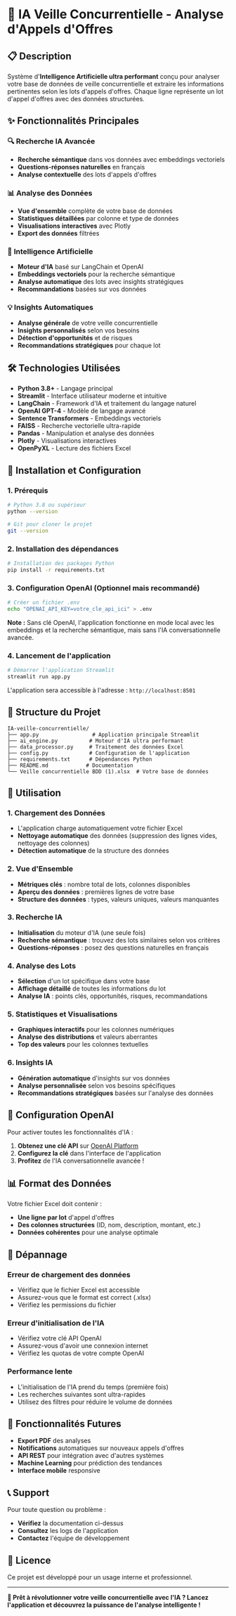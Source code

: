 # 🚀 IA Veille Concurrentielle - Analyse d'Appels d'Offres

## 📋 Description

Système d'**Intelligence Artificielle ultra performant** conçu pour analyser votre base de données de veille concurrentielle et extraire les informations pertinentes selon les lots d'appels d'offres. Chaque ligne représente un lot d'appel d'offres avec des données structurées.

## ✨ Fonctionnalités Principales

### 🔍 **Recherche IA Avancée**
- **Recherche sémantique** dans vos données avec embeddings vectoriels
- **Questions-réponses naturelles** en français
- **Analyse contextuelle** des lots d'appels d'offres

### 📊 **Analyse des Données**
- **Vue d'ensemble** complète de votre base de données
- **Statistiques détaillées** par colonne et type de données
- **Visualisations interactives** avec Plotly
- **Export des données** filtrées

### 🧠 **Intelligence Artificielle**
- **Moteur d'IA** basé sur LangChain et OpenAI
- **Embeddings vectoriels** pour la recherche sémantique
- **Analyse automatique** des lots avec insights stratégiques
- **Recommandations** basées sur vos données

### 💡 **Insights Automatiques**
- **Analyse générale** de votre veille concurrentielle
- **Insights personnalisés** selon vos besoins
- **Détection d'opportunités** et de risques
- **Recommandations stratégiques** pour chaque lot

## 🛠️ Technologies Utilisées

- **Python 3.8+** - Langage principal
- **Streamlit** - Interface utilisateur moderne et intuitive
- **LangChain** - Framework d'IA et traitement du langage naturel
- **OpenAI GPT-4** - Modèle de langage avancé
- **Sentence Transformers** - Embeddings vectoriels
- **FAISS** - Recherche vectorielle ultra-rapide
- **Pandas** - Manipulation et analyse des données
- **Plotly** - Visualisations interactives
- **OpenPyXL** - Lecture des fichiers Excel

## 🚀 Installation et Configuration

### 1. **Prérequis**
```bash
# Python 3.8 ou supérieur
python --version

# Git pour cloner le projet
git --version
```

### 2. **Installation des dépendances**
```bash
# Installation des packages Python
pip install -r requirements.txt
```

### 3. **Configuration OpenAI (Optionnel mais recommandé)**
```bash
# Créer un fichier .env
echo "OPENAI_API_KEY=votre_cle_api_ici" > .env
```

**Note :** Sans clé OpenAI, l'application fonctionne en mode local avec les embeddings et la recherche sémantique, mais sans l'IA conversationnelle avancée.

### 4. **Lancement de l'application**
```bash
# Démarrer l'application Streamlit
streamlit run app.py
```

L'application sera accessible à l'adresse : `http://localhost:8501`

## 📁 Structure du Projet

```
IA-veille-concurrentielle/
├── app.py                 # Application principale Streamlit
├── ai_engine.py          # Moteur d'IA ultra performant
├── data_processor.py     # Traitement des données Excel
├── config.py             # Configuration de l'application
├── requirements.txt      # Dépendances Python
├── README.md            # Documentation
└── Veille concurrentielle BDD (1).xlsx  # Votre base de données
```

## 🔧 Utilisation

### **1. Chargement des Données**
- L'application charge automatiquement votre fichier Excel
- **Nettoyage automatique** des données (suppression des lignes vides, nettoyage des colonnes)
- **Détection automatique** de la structure des données

### **2. Vue d'Ensemble**
- **Métriques clés** : nombre total de lots, colonnes disponibles
- **Aperçu des données** : premières lignes de votre base
- **Structure des données** : types, valeurs uniques, valeurs manquantes

### **3. Recherche IA**
- **Initialisation** du moteur d'IA (une seule fois)
- **Recherche sémantique** : trouvez des lots similaires selon vos critères
- **Questions-réponses** : posez des questions naturelles en français

### **4. Analyse des Lots**
- **Sélection** d'un lot spécifique dans votre base
- **Affichage détaillé** de toutes les informations du lot
- **Analyse IA** : points clés, opportunités, risques, recommandations

### **5. Statistiques et Visualisations**
- **Graphiques interactifs** pour les colonnes numériques
- **Analyse des distributions** et valeurs aberrantes
- **Top des valeurs** pour les colonnes textuelles

### **6. Insights IA**
- **Génération automatique** d'insights sur vos données
- **Analyse personnalisée** selon vos besoins spécifiques
- **Recommandations stratégiques** basées sur l'analyse des données

## 🔑 Configuration OpenAI

Pour activer toutes les fonctionnalités d'IA :

1. **Obtenez une clé API** sur [OpenAI Platform](https://platform.openai.com/)
2. **Configurez la clé** dans l'interface de l'application
3. **Profitez** de l'IA conversationnelle avancée !

## 📊 Format des Données

Votre fichier Excel doit contenir :
- **Une ligne par lot** d'appel d'offres
- **Des colonnes structurées** (ID, nom, description, montant, etc.)
- **Données cohérentes** pour une analyse optimale

## 🚨 Dépannage

### **Erreur de chargement des données**
- Vérifiez que le fichier Excel est accessible
- Assurez-vous que le format est correct (.xlsx)
- Vérifiez les permissions du fichier

### **Erreur d'initialisation de l'IA**
- Vérifiez votre clé API OpenAI
- Assurez-vous d'avoir une connexion internet
- Vérifiez les quotas de votre compte OpenAI

### **Performance lente**
- L'initialisation de l'IA prend du temps (première fois)
- Les recherches suivantes sont ultra-rapides
- Utilisez des filtres pour réduire le volume de données

## 🔮 Fonctionnalités Futures

- **Export PDF** des analyses
- **Notifications** automatiques sur nouveaux appels d'offres
- **API REST** pour intégration avec d'autres systèmes
- **Machine Learning** pour prédiction des tendances
- **Interface mobile** responsive

## 📞 Support

Pour toute question ou problème :
- **Vérifiez** la documentation ci-dessus
- **Consultez** les logs de l'application
- **Contactez** l'équipe de développement

## 📄 Licence

Ce projet est développé pour un usage interne et professionnel.

---

**🚀 Prêt à révolutionner votre veille concurrentielle avec l'IA ? Lancez l'application et découvrez la puissance de l'analyse intelligente !**
